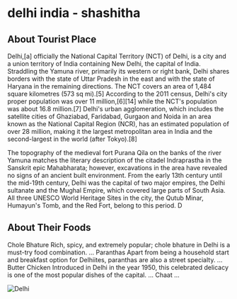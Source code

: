 # delhi india - shashitha

## About Tourist Place 
Delhi,[a] officially the National Capital Territory (NCT) of Delhi, is a city and a union territory of India containing New Delhi, the capital of India. Straddling the Yamuna river, primarily its western or right bank, Delhi shares borders with the state of Uttar Pradesh in the east and with the state of Haryana in the remaining directions. The NCT covers an area of 1,484 square kilometres (573 sq mi).[5] According to the 2011 census, Delhi's city proper population was over 11 million,[6][14] while the NCT's population was about 16.8 million.[7] Delhi's urban agglomeration, which includes the satellite cities of Ghaziabad, Faridabad, Gurgaon and Noida in an area known as the National Capital Region (NCR), has an estimated population of over 28 million, making it the largest metropolitan area in India and the second-largest in the world (after Tokyo).[8]

The topography of the medieval fort Purana Qila on the banks of the river Yamuna matches the literary description of the citadel Indraprastha in the Sanskrit epic Mahabharata; however, excavations in the area have revealed no signs of an ancient built environment. From the early 13th century until the mid-19th century, Delhi was the capital of two major empires, the Delhi sultanate and the Mughal Empire, which covered large parts of South Asia. All three UNESCO World Heritage Sites in the city, the Qutub Minar, Humayun's Tomb, and the Red Fort, belong to this period. D

## About Their Foods
Chole Bhature Rich, spicy, and extremely popular; chole bhature in Delhi is a must-try food combination. ...
Paranthas Apart from being a household start and breakfast option for Delhiites, paranthas are also a street specialty. ...
Butter Chicken Introduced in Delhi in the year 1950, this celebrated delicacy is one of the most popular dishes of the capital. ...
Chaat ...

<img align="center" src="https://www.mistay.in/travel-blog/content/images/2020/07/travel-4813658_1920.jpg" alt="Delhi"/>
